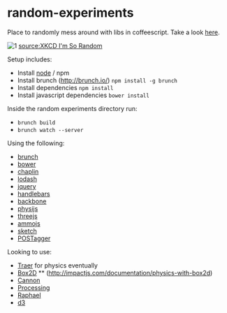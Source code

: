 random-experiments
==================

Place to randomly mess around with libs in coffeescript.
Take a look [here](http://driedtoast.github.com/random-experiments).

![1](http://imgs.xkcd.com/comics/im_so_random.png  "XKCD Random")
[source:XKCD I'm So Random](http://xkcd.com/1210/)        


Setup includes:
* Install [node](http://nodejs.org/) / npm
* Install brunch (http://brunch.io/) `npm install -g brunch`
* Install dependencies `npm install`
* Install javascript dependencies `bower install`

Inside the random experiments directory run:
* `brunch build`
* `brunch watch --server`


Using the following:
* [brunch](http://brunch.io/)
* [bower](http://bower.io/)
* [chaplin](http://chaplinjs.org/)
* [lodash](http://lodash.com/)
* [jquery](http://jquery.com/)
* [handlebars](http://handlebarsjs.com/)
* [backbone](http://backbonejs.org/)
* [physijs](//github.com/chandlerprall/Physijs)
* [threejs](http://threejs.org/)
* [ammojs](//github.com/kripken/ammo.js/)
* [sketch](http://soulwire.github.io/sketch.js/)
* [POSTagger](//github.com/fortnightlabs/pos-js)

Looking to use:
* [Traer](http://code.google.com/p/traer-js/) for physics eventually
* [Box2D](//github.com/kripken/box2d.js/)
** (http://impactjs.com/documentation/physics-with-box2d)
* [Cannon](http://cannonjs.org/)
* [Processing](http://processingjs.org/)
* [Raphael](http://raphaeljs.com/)
* [d3](http://d3js.org/)